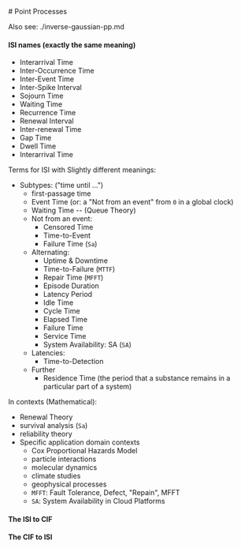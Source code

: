 # Point Processes

Also see: ./inverse-gaussian-pp.md


#### ISI names (exactly the same meaning)
* Interarrival Time
* Inter-Occurrence Time
* Inter-Event Time
* Inter-Spike Interval
* Sojourn Time
* Waiting Time
* Recurrence Time
* Renewal Interval
* Inter-renewal Time
* Gap Time
* Dwell Time
* Interarrival Time

Terms for ISI with Slightly different meanings:

* Subtypes: ("time until ...")
   * first-passage time
   * Event Time (or: a "Not from an event" from `0` in a global clock)
   * Waiting Time -- (Queue Theory)
   * Not from an event:
      * Censored Time
      * Time-to-Event
      * Failure Time (`Sa`)
   * Alternating:
      * Uptime & Downtime
      * Time-to-Failure (`MTTF`)
      * Repair Time (`MFFT`)
      * Episode Duration
      * Latency Period
      * Idle Time
      * Cycle Time
      * Elapsed Time
      * Failure Time
      * Service Time
      * System Availability: SA (`SA`)
   * Latencies:
      * Time-to-Detection
   * Further
      * Residence Time (the period that a substance remains in a particular part of a system)

In contexts (Mathematical):
* Renewal Theory
* survival analysis (`Sa`)
* reliability theory
* Specific application domain contexts
   * Cox Proportional Hazards Model
   * particle interactions
   * molecular dynamics
   * climate studies
   * geophysical processes
   * `MFFT`: Fault Tolerance, Defect, "Repain", MFFT
   * `SA`: System Availability in Cloud Platforms

#### The ISI to CIF
#### The CIF to ISI

